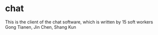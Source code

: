 # chat
This is the client of the chat software, which is written by 15 soft workers Gong Tianen, Jin Chen, Shang Kun
